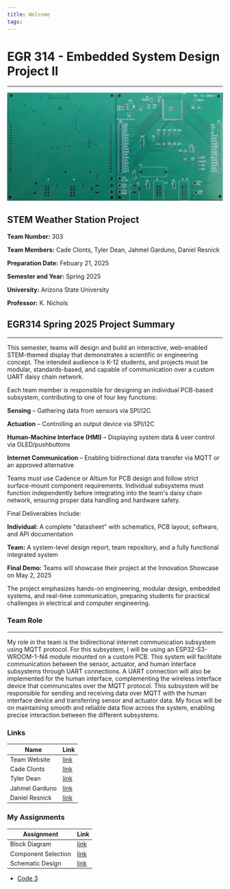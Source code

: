```yaml
---
title: Welcome
tags:
---
```


# EGR 314 - Embedded System Design Project II

---

![](pcb-board.jpg)

## STEM Weather Station Project

**Team Number:** 303  

**Team Members:** Cade Clonts, Tyler Dean, Jahmel Garduno, Daniel Resnick

**Preparation Date:** Febuary 21, 2025  

**Semester and Year:** Spring 2025  

**University:** Arizona State University 

**Professor:** K. Nichols

## EGR314 Spring 2025 Project Summary

---

This semester, teams will design and build an interactive, web-enabled STEM-themed display that demonstrates a scientific or engineering concept. The intended audience is K-12 students, and projects must be modular, standards-based, and capable of communication over a custom UART daisy chain network.

Each team member is responsible for designing an individual PCB-based subsystem, contributing to one of four key functions:

**Sensing** – Gathering data from sensors via SPI/I2C

**Actuation** – Controlling an output device via SPI/I2C

**Human-Machine Interface (HMI)** – Displaying system data & user control via OLED/pushbuttons

**Internet Communication** – Enabling bidirectional data transfer via MQTT or an approved alternative

Teams must use Cadence or Altium for PCB design and follow strict surface-mount component requirements. Individual subsystems must function independently before integrating into the team's daisy chain network, ensuring proper data handling and hardware safety.

Final Deliverables Include:

**Individual:** A complete "datasheet" with schematics, PCB layout, software, and API documentation

**Team:** A system-level design report, team repository, and a fully functional integrated system

**Final Demo:** Teams will showcase their project at the Innovation Showcase on May 2, 2025

The project emphasizes hands-on engineering, modular design, embedded systems, and real-time communication, preparing students for practical challenges in electrical and computer engineering.

### __Team Role__

---

My role in the team is the bidirectional internet communication subsystem using MQTT protocol. For this subsystem, I will be using an ESP32-S3-WROOM-1-N4 module mounted on a custom PCB. This system will facilitate communication between the sensor, actuator, and human interface subsystems through UART connections. A UART connection will also be implemented for the human interface, complementing the wireless interface device that communicates over the MQTT protocol. This subsystem will be responsible for sending and receiving data over MQTT with the human interface device and transferring sensor and actuator data. My focus will be on maintaining smooth and reliable data flow across the system, enabling precise interaction between the different subsystems.

### __Links__
Name | Link
-----|------------
Team Website   | [link](https://egr314-2025-s-303.github.io/EGR314-2025-S-303/)
Cade Clonts   | [link](https://cclonts2.github.io/)
Tyler Dean | [link](https://ty-357.github.io/)
Jahmel Garduno | [link](https://jahmelg10.github.io/)
Daniel Resnick | [link](https://drez85.github.io/)

### __My Assignments__
Assignment | Link
-----|------------
Block Diagram   | [link](https://cclonts2.github.io/block-diagram/)
Component Selection | [link](https://cclonts2.github.io/component-selection/)
Schematic Design | [link](https://cclonts2.github.io/board-design/Index/)

- [Code 3](code-3.txt)
